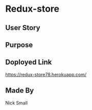 # Redux-store

## User Story

## Purpose

## Doployed Link
https://redux-store78.herokuapp.com/

## Made By
Nick Small